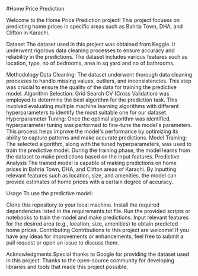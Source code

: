 

#Home Price Prediction

Welcome to the Home Price Prediction project! This project focuses on predicting home prices in specific areas such as Bahria Town, DHA, and Clifton in Karachi.

Dataset
The dataset used in this project was obtained from Keggle. It underwent rigorous data cleaning processes to ensure accuracy and reliability in the predictions. The dataset includes various features such as location, type, no of bedrooms, area in sq yard and no of bathrooms.

Methodology
Data Cleaning: The dataset underwent thorough data cleaning processes to handle missing values, outliers, and inconsistencies. This step was crucial to ensure the quality of the data for training the predictive model.
Algorithm Selection: Grid Search CV (Cross Validation) was employed to determine the best algorithm for the prediction task. This involved evaluating multiple machine learning algorithms with different hyperparameters to identify the most suitable one for our dataset.
Hyperparameter Tuning: Once the optimal algorithm was identified, hyperparameter tuning was performed to fine-tune the model's parameters. This process helps improve the model's performance by optimizing its ability to capture patterns and make accurate predictions.
Model Training: The selected algorithm, along with the tuned hyperparameters, was used to train the predictive model. During the training phase, the model learns from the dataset to make predictions based on the input features.
Predictive Analysis
The trained model is capable of making predictions on home prices in Bahria Town, DHA, and Clifton areas of Karachi. By inputting relevant features such as location, size, and amenities, the model can provide estimates of home prices with a certain degree of accuracy.

Usage
To use the predictive model:

Clone this repository to your local machine.
Install the required dependencies listed in the requirements.txt file.
Run the provided scripts or notebooks to train the model and make predictions.
Input relevant features for the desired area (e.g., location, size, amenities) to obtain predicted home prices.
Contributing
Contributions to this project are welcome! If you have any ideas for improvements or enhancements, feel free to submit a pull request or open an issue to discuss them.

Acknowledgments
Special thanks to Google for providing the dataset used in this project.
Thanks to the open-source community for developing libraries and tools that made this project possible.
